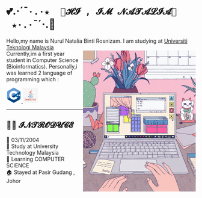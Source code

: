 
# 💕.·´¯`·.·★  🎀𝓗𝓘 , 𝓘𝓜 𝓝𝓐𝓣𝓐𝓛𝓘𝓐🎀  ★·.·`¯´·.💞 
Hello,my name is Nurul Natalia Binti Rosnizam. I am studying at
[Universiti Teknologi Malaysia](https://www.utm.my)<BR>
<img align="right" alt="Coding" width="300px" src="gif.gif">
Currently,im a first year student in Computer Science (Bioinformatics).
Personally,i was learned 2 language of programming which :<BR>
<p align="left"> <a href="https://www.w3schools.com/cpp/" target="_blank" rel="noreferrer"> <img src="https://raw.githubusercontent.com/devicons/devicon/master/icons/cplusplus/cplusplus-original.svg" alt="cplusplus" width="40" height="40"/>
<align="left"> <a href="https://www.w3schools.com/js/" target="_blank" rel="noreferrer"> <img src="kisspng-javascript-web-development-logo-script-clipart-5adc4c1a932f97.7568863815243868426029.jpg" alt="javascript" width="40" height="40"/> </a>
  
---
## 👩‍💻 𝓘𝓝𝓣𝓡𝓞𝓓𝓤𝓒𝓔
📆 03/11/2004<BR>
🏫 Study at University Technology Malaysia<BR>
📝 Learning COMPUTER SCIENCE<BR>
🏠 Stayed at Pasir Gudang , Johor<BR>







